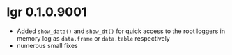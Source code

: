 # lgr 0.1.0.9001

* Added `show_data()` and `show_dt()` for quick access to the root loggers
  in memory log as `data.frame` or `data.table` respectively
* numerous small fixes
